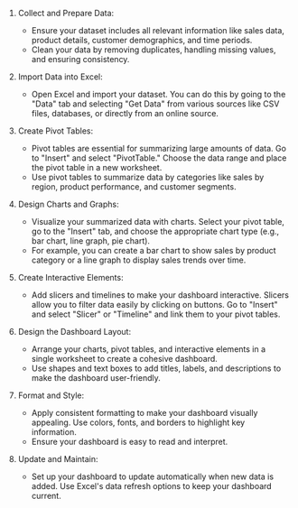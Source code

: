 1. Collect and Prepare Data:
   - Ensure your dataset includes all relevant information like sales data, product details, customer demographics, and time periods.
   - Clean your data by removing duplicates, handling missing values, and ensuring consistency.

2. Import Data into Excel:
   - Open Excel and import your dataset. You can do this by going to the "Data" tab and selecting "Get Data" from various sources like CSV files, databases, or directly from an online source.

3. Create Pivot Tables:
   - Pivot tables are essential for summarizing large amounts of data. Go to "Insert" and select "PivotTable." Choose the data range and place the pivot table in a new worksheet.
   - Use pivot tables to summarize data by categories like sales by region, product performance, and customer segments.

4. Design Charts and Graphs:
   - Visualize your summarized data with charts. Select your pivot table, go to the "Insert" tab, and choose the appropriate chart type (e.g., bar chart, line graph, pie chart).
   - For example, you can create a bar chart to show sales by product category or a line graph to display sales trends over time.

5. Create Interactive Elements:
   - Add slicers and timelines to make your dashboard interactive. Slicers allow you to filter data easily by clicking on buttons. Go to "Insert" and select "Slicer" or "Timeline" and link them to your pivot tables.

6. Design the Dashboard Layout:
   - Arrange your charts, pivot tables, and interactive elements in a single worksheet to create a cohesive dashboard.
   - Use shapes and text boxes to add titles, labels, and descriptions to make the dashboard user-friendly.

7. Format and Style:
   - Apply consistent formatting to make your dashboard visually appealing. Use colors, fonts, and borders to highlight key information.
   - Ensure your dashboard is easy to read and interpret.

8. Update and Maintain:
   - Set up your dashboard to update automatically when new data is added. Use Excel's data refresh options to keep your dashboard current.
